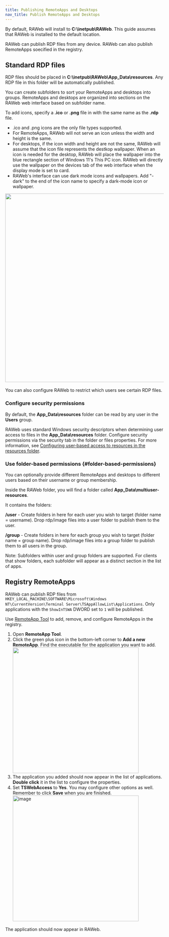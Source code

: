 ```yaml
---
title: Publishing RemoteApps and Desktops
nav_title: Publish RemoteApps and Desktops
---
```


By default, RAWeb will install to **C:\\inetpub\RAWeb**. This guide assumes that RAWeb is installed to the default location.

RAWeb can publish RDP files from any device. RAWeb can also publish RemoteApps soecified in the registry.

## Standard RDP files

RDP files should be placed in **C:\\inetpub\RAWeb\App_Data\resources**. Any RDP file in this folder will be automatically published.

You can create subfolders to sort your RemoteApps and desktops into groups. RemoteApps and desktops are organized into sections on the RAWeb web interface based on subfolder name.

To add icons, specify a **.ico** or **.png** file in with the same name as the **.rdp** file.

- .ico and .png icons are the only file types supported.
- For RemoteApps, RAWeb will not serve an icon unless the width and height is the same.
- For desktops, if the icon width and height are not the same, RAWeb will assume that the icon file represents the destkop wallpaper. When an icon is needed for the desktop, RAWeb will place the wallpaper into the blue rectangle section of Windows 11's This PC icon. RAWeb will directly use the wallpaper on the devices tab of the web interface when the display mode is set to card.
- RAWeb's interface can use dark mode icons and wallpapers. Add "-dark" to the end of the icon name to specify a dark-mode icon or wallpaper.

<img width="600" alt="" src="https://github.com/user-attachments/assets/28276875-8592-48f5-8db6-975d23136cff" />

<br />
<br />
You can also configure RAWeb to restrict which users see certain RDP files.

### Configure security permissions

By default, the **App_Data\resources** folder can be read by any user in the **Users** group.

RAWeb uses standard Windows security descriptors when determining user access to files in the **App_Data\resources** folder. Configure security permissions via the security tab in the folder or files properties. For more information, see [Configuring user‐based access to resources in the resources folder](/docs/publish-resources/resource-folder-permissions).

### Use folder-based permissions {#folder-based-permissions}

You can optionally provide different RemoteApps and desktops to different users based on their username or group membership.

Inside the RAWeb folder, you will find a folder called **App_Data\multiuser-resources**.

It contains the folders:

**/user** - Create folders in here for each user you wish to target (folder name = username). Drop rdp/image files into a user folder to publish them to the user.

**/group** - Create folders in here for each group you wish to target (folder name = group name). Drop rdp/image files into a group folder to publish them to all users in the group.

Note: Subfolders within user and group folders are supported. For clients that show folders, each subfolder will appear as a distinct section in the list of apps.

## Registry RemoteApps

RAWeb can publish RDP files from `HKEY_LOCAL_MACHINE\SOFTWARE\Microsoft\Windows NT\CurrentVersion\Terminal Server\TSAppAllowList\Applications`. Only applications with the `ShowInTSWA` DWORD set to `1` will be published.

Use [RemoteApp Tool](https://github.com/kimmknight/remoteapptool) to add, remove, and configure RemoteApps in the registry.

1. Open **RemoteApp Tool**.
2. Click the green plus icon in the bottom-left corner to **Add a new RemoteApp**. Find the executable for the application you want to add.\
   <img width="400" alt="" src="https://github.com/user-attachments/assets/97a0db8c-768d-4f8c-89c6-5f597d1276ea" />
3. The application you added should now appear in the list of applications. **Double click** it in the list to configure the properties.
4. Set **TSWebAccess** to **Yes**. You may configure other options as well. Remember to click **Save** when you are finished.\
   <img width="400" alt="image" src="https://github.com/user-attachments/assets/89e0db48-c585-4b08-8cd1-ab18fe0343f1" />

The application should now appear in RAWeb.
